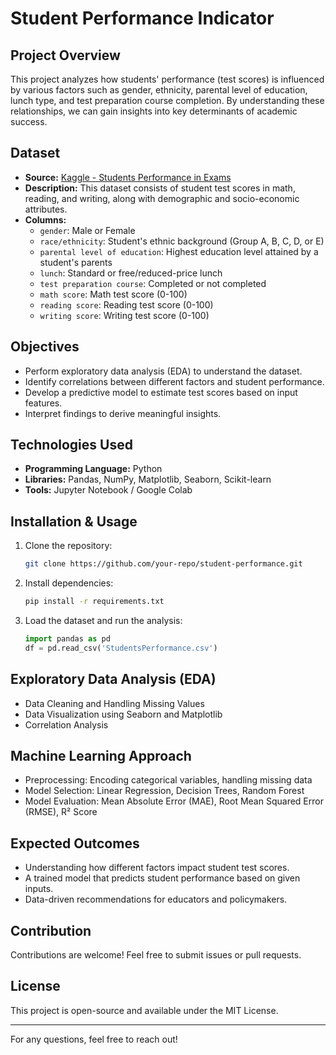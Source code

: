 # Student Performance Indicator

## Project Overview
This project analyzes how students' performance (test scores) is influenced by various factors such as gender, ethnicity, parental level of education, lunch type, and test preparation course completion. By understanding these relationships, we can gain insights into key determinants of academic success.

## Dataset
- **Source:** [Kaggle - Students Performance in Exams](https://www.kaggle.com/datasets/spscientist/students-performance-in-exams?datasetId=74977)
- **Description:** This dataset consists of student test scores in math, reading, and writing, along with demographic and socio-economic attributes.
- **Columns:**
  - `gender`: Male or Female
  - `race/ethnicity`: Student's ethnic background (Group A, B, C, D, or E)
  - `parental level of education`: Highest education level attained by a student's parents
  - `lunch`: Standard or free/reduced-price lunch
  - `test preparation course`: Completed or not completed
  - `math score`: Math test score (0-100)
  - `reading score`: Reading test score (0-100)
  - `writing score`: Writing test score (0-100)

## Objectives
- Perform exploratory data analysis (EDA) to understand the dataset.
- Identify correlations between different factors and student performance.
- Develop a predictive model to estimate test scores based on input features.
- Interpret findings to derive meaningful insights.

## Technologies Used
- **Programming Language:** Python
- **Libraries:** Pandas, NumPy, Matplotlib, Seaborn, Scikit-learn
- **Tools:** Jupyter Notebook / Google Colab

## Installation & Usage
1. Clone the repository:
   ```bash
   git clone https://github.com/your-repo/student-performance.git
   ```
2. Install dependencies:
   ```bash
   pip install -r requirements.txt
   ```
3. Load the dataset and run the analysis:
   ```python
   import pandas as pd
   df = pd.read_csv('StudentsPerformance.csv')
   ```

## Exploratory Data Analysis (EDA)
- Data Cleaning and Handling Missing Values
- Data Visualization using Seaborn and Matplotlib
- Correlation Analysis

## Machine Learning Approach
- Preprocessing: Encoding categorical variables, handling missing data
- Model Selection: Linear Regression, Decision Trees, Random Forest
- Model Evaluation: Mean Absolute Error (MAE), Root Mean Squared Error (RMSE), R² Score

## Expected Outcomes
- Understanding how different factors impact student test scores.
- A trained model that predicts student performance based on given inputs.
- Data-driven recommendations for educators and policymakers.

## Contribution
Contributions are welcome! Feel free to submit issues or pull requests.

## License
This project is open-source and available under the MIT License.

---

For any questions, feel free to reach out!